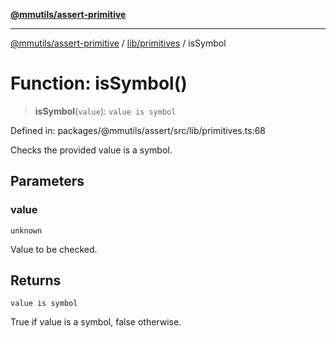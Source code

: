 [**@mmutils/assert-primitive**](../../../README.md)

***

[@mmutils/assert-primitive](../../../modules.md) / [lib/primitives](../README.md) / isSymbol

# Function: isSymbol()

> **isSymbol**(`value`): `value is symbol`

Defined in: packages/@mmutils/assert/src/lib/primitives.ts:68

Checks the provided value is a symbol.

## Parameters

### value

`unknown`

Value to be checked.

## Returns

`value is symbol`

True if value is a symbol, false otherwise.
